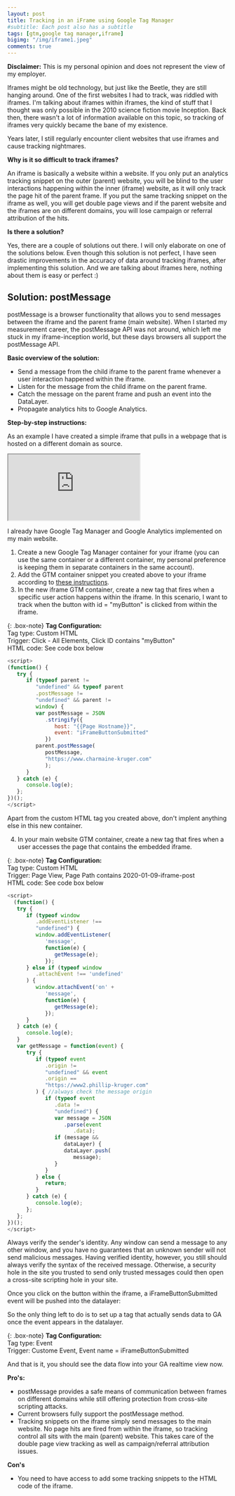 ```yaml
---
layout: post
title: Tracking in an iFrame using Google Tag Manager
#subtitle: Each post also has a subtitle
tags: [gtm,google tag manager,iframe]
bigimg: "/img/iframe1.jpeg"
comments: true
---
```


**Disclaimer:** This is my personal opinion and does not represent the view of my employer.

Iframes might be old technology, but just like the Beetle, they are still hanging around.  One of the first websites I had to track, was riddled with iframes. I'm talking about iframes within iframes, the kind of stuff that I thought was only possible in the 2010 science fiction movie Inception.
Back then, there wasn't a lot of information available on this topic, so tracking of iframes very quickly became the bane of my existence. 

Years later, I still regularly encounter client websites that use iframes and cause tracking nightmares. 

**Why is it so difficult to track iframes?**

An iframe is basically a website within a website.
If you only put an analytics tracking snippet on the outer (parent) website, you will be blind to the user interactions happening within the inner (iframe) website, as it will only track the page hit of the parent frame.
If you put the same tracking snippet on the iframe as well, you will get double page views and if the parent website and the iframes are on different domains, you will lose campaign or referral attribution of the hits.

**Is there a solution?**

Yes, there are a couple of solutions out there. I will only elaborate on one of the solutions below. Even though this solution is not perfect, I have seen drastic improvements in the accuracy of data around tracking iframes, after implementing this solution. And we are talking about iframes here, nothing about them is easy or perfect :) 

## Solution: postMessage

postMessage is a browser functionality that allows you to send messages between the iframe and the parent frame (main website).
When I started my measurement career, the postMessage API was not around, which left me stuck in my iframe-inception world, but these days browsers all support the postMessage API.

**Basic overview of the solution:**

* Send a message from the child iframe to the parent frame whenever a user interaction happened within the iframe. 
* Listen for the message from the child iframe on the parent frame. 
* Catch the message on the parent frame and push an event into the DataLayer.
* Propagate analytics hits to Google Analytics.

**Step-by-step instructions:**

As an example I have created a simple iframe that pulls in a webpage that is hosted on a different domain as source.

<iframe id="testIframe" src="https://phillip-kruger.github.io/testPage.html"></iframe>

I already have Google Tag Manager and Google Analytics implemented on my main website.

1. Create a new Google Tag Manager container for your iframe (you can use the same container or a different container, my personal preference is keeping them in separate containers in the same account).
2. Add the GTM container snippet you created above to your iframe according to [these instructions](https://developers.google.com/tag-manager/quickstart). 
3. In the new iframe GTM container, create a new tag that fires when a specific user action happens within the iframe. In this scenario, I want to track when the button with id = "myButton" is clicked from within the iframe.

{: .box-note}
**Tag Configuration:**<br> Tag type: Custom HTML <br> Trigger: Click - All Elements, Click ID contains "myButton" <br> HTML code: See code box below <br>

```javascript
<script>
(function() {
   try {
      if (typeof parent !=
         "undefined" && typeof parent
         .postMessage !=
         "undefined" && parent !=
         window) {
         var postMessage = JSON
            .stringify({
               host: "{{Page Hostname}}",
               event: "iFrameButtonSubmitted"
            })
         parent.postMessage(
            postMessage,
            "https://www.charmaine-kruger.com"
            );
      }
   } catch (e) {
      console.log(e);
   };
})();
</script>
```
Apart from the custom HTML tag you created above, don't implent anything else in this new container.

4. In your main website GTM container, create a new tag that fires when a user accesses the page that contains the embedded iframe.

{: .box-note}
**Tag Configuration:**<br> Tag type: Custom HTML <br> Trigger: Page View, Page Path contains 2020-01-09-iframe-post <br> HTML code: See code box below <br>

```javascript
<script>
  (function() {
   try {
      if (typeof window
         .addEventListener !==
         "undefined") {
         window.addEventListener(
            'message',
            function(e) {
               getMessage(e);
            });
      } else if (typeof window
         .attachEvent !== 'undefined'
      ) {
         window.attachEvent('on' +
            'message',
            function(e) {
               getMessage(e);
            });
      }
   } catch (e) {
      console.log(e);
   }
   var getMessage = function(event) {
      try {
         if (typeof event
            .origin !=
            "undefined" && event
            .origin ==
            "https://www2.phillip-kruger.com"
         ) { //always check the message origin
            if (typeof event
               .data !=
               "undefined") {
               var message = JSON
                  .parse(event
                     .data);
               if (message &&
                  dataLayer) {
                  dataLayer.push(
                     message);
               }
            }
         } else {
            return;
         }
      } catch (e) {
         console.log(e);
      };
   };
})();
</script>
```

Always verify the sender's identity. Any window can send a message to any other window, and you have no guarantees that an unknown sender will not send malicious messages. Having verified identity, however, you still should always verify the syntax of the received message. Otherwise, a security hole in the site you trusted to send only trusted messages could then open a cross-site scripting hole in your site.

Once you click on the button within the iframe, a iFrameButtonSubmitted event will be pushed into the datalayer:

So the only thing left to do is to set up a tag that actually sends data to GA once the event appears in the datalayer.

{: .box-note}
**Tag Configuration:**<br> Tag type: Event <br> Trigger: Custome Event, Event name = iFrameButtonSubmitted <br> 

And that is it, you should see the data flow into your GA realtime view now.

**Pro's:**
* postMessage provides a safe means of communication between frames on different domains while still offering protection from cross-site scripting attacks.
* Current browsers fully support the postMessage method.
* Tracking snippets on the iframe simply send messages to the main website. No page hits are fired from within the iframe, so tracking control all sits with the main (parent) website. This takes care of the double page view tracking as well as campaign/referral attribution issues.

**Con's**
*  You need to have access to add some tracking snippets to the HTML code of the iframe.

